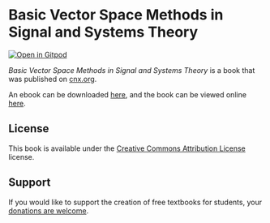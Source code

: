 # Basic Vector Space Methods in Signal and Systems Theory

[![Open in Gitpod](https://gitpod.io/button/open-in-gitpod.svg)](https://gitpod.io/from-referrer/)

_Basic Vector Space Methods in Signal and Systems Theory_ is a book that was published on [cnx.org](https://cnx.org/).

An ebook can be downloaded [here](https://github.com/cnx-user-books/cnxbook-basic-vector-space-methods-in-signal-and-systems-theory/releases/latest), and the book can be viewed online [here](https://github.com/cnx-user-books/cnxbook-basic-vector-space-methods-in-signal-and-systems-theory/releases/latest).

## License
This book is available under the [Creative Commons Attribution License](./LICENSE) license.

## Support
If you would like to support the creation of free textbooks for students, your [donations are welcome](https://riceconnect.rice.edu/donation/support-openstax-banner).
